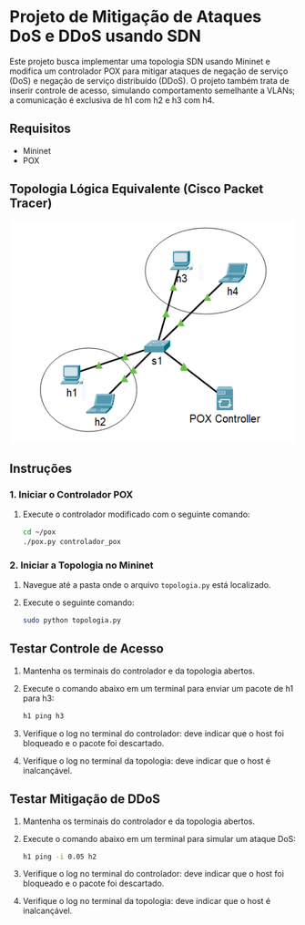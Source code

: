 # Projeto de Mitigação de Ataques DoS e DDoS usando SDN

Este projeto busca implementar uma topologia SDN usando Mininet e modifica um controlador POX para mitigar ataques de negação de serviço (DoS) e negação de serviço distribuído (DDoS). O projeto também trata de inserir controle de acesso, simulando comportamento semelhante a VLANs; a comunicação é exclusiva de h1 com h2 e h3 com h4.

## Requisitos

- Mininet
- POX

## Topologia Lógica Equivalente (Cisco Packet Tracer)

![Topologia da Rede](./images/topologia.png)

## Instruções

### 1. Iniciar o Controlador POX

1. Execute o controlador modificado com o seguinte comando:

   ```bash
   cd ~/pox
   ./pox.py controlador_pox
   ```

### 2. Iniciar a Topologia no Mininet

1. Navegue até a pasta onde o arquivo `topologia.py` está localizado.
2. Execute o seguinte comando:

   ```bash
   sudo python topologia.py
   ```

## Testar Controle de Acesso

1. Mantenha os terminais do controlador e da topologia abertos.
2. Execute o comando abaixo em um terminal para enviar um pacote de h1 para h3:

   ```bash
   h1 ping h3
   ```

3. Verifique o log no terminal do controlador: deve indicar que o host foi bloqueado e o pacote foi descartado.
4. Verifique o log no terminal da topologia: deve indicar que o host é inalcançável.

## Testar Mitigação de DDoS

1. Mantenha os terminais do controlador e da topologia abertos.
2. Execute o comando abaixo em um terminal para simular um ataque DoS:

   ```bash
   h1 ping -i 0.05 h2
   ```

3. Verifique o log no terminal do controlador: deve indicar que o host foi bloqueado e o pacote foi descartado.
4. Verifique o log no terminal da topologia: deve indicar que o host é inalcançável.
